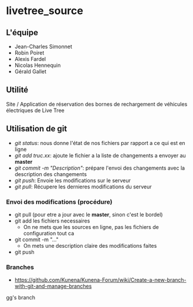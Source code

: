 # livetree_source
## L'équipe
- Jean-Charles Simonnet
- Robin Poiret
- Alexis Fardel
- Nicolas Hennequin
- Gérald Gallet

## Utilité
Site / Application de réservation des bornes de rechargement de véhicules électriques de Live Tree

## Utilisation de git
- <i>git status</i>: nous donne l'état de nos fichiers par rapport a ce qui est en ligne
- <i>git add truc.xx</i>: ajoute le fichier a la liste de changements a envoyer au <b>master</b>
- <i>git commit -m "Description"</i>: prépare l'envoi des changements avec la description des changements
- <i>git push</i>: Envoie les modifications sur le serveur
- <i>git pull</i>: Récupere les dernieres modifications du serveur

### Envoi des modifications (procédure)
- git pull (pour etre a jour avec le <b>master</b>, sinon c'est le bordel)
- git add les fichiers necessaires
  - On ne mets que les sources en ligne, pas les fichiers de configuration tout ca
- git commit -m "..."
  - On mets une description claire des modifications faites
- git push

### Branches
- https://github.com/Kunena/Kunena-Forum/wiki/Create-a-new-branch-with-git-and-manage-branches

gg's branch
